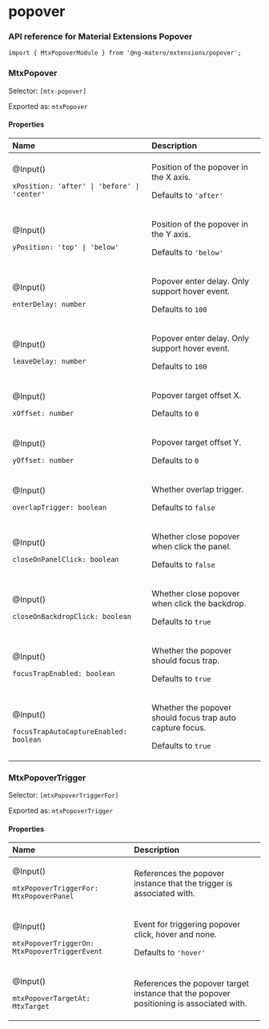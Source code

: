 # popover

### API reference for Material Extensions Popover

`import { MtxPopoverModule } from '@ng-matero/extensions/popover';`

### MtxPopover

Selector: `[mtx-popover]`

Exported as: `mtxPopover`

#### **Properties**

<table>
  <thead>
    <tr>
      <th style="text-align:left">Name</th>
      <th style="text-align:left">Description</th>
    </tr>
  </thead>
  <tbody>
    <tr>
      <td style="text-align:left">
        <p>@Input()</p>
        <p><code>xPosition: &apos;after&apos; | &apos;before&apos; | &apos;center&apos;</code>
        </p>
      </td>
      <td style="text-align:left">
        <p>Position of the popover in the X axis.</p>
        <p>Defaults to <code>&apos;after&apos;</code>
        </p>
      </td>
    </tr>
    <tr>
      <td style="text-align:left">
        <p>@Input()</p>
        <p><code>yPosition: &apos;top&apos; | &apos;below&apos;</code>
        </p>
      </td>
      <td style="text-align:left">
        <p>Position of the popover in the Y axis.</p>
        <p>Defaults to <code>&apos;below&apos;</code>
        </p>
      </td>
    </tr>
    <tr>
      <td style="text-align:left">
        <p>@Input()</p>
        <p><code>enterDelay: number</code>
        </p>
      </td>
      <td style="text-align:left">
        <p>Popover enter delay. Only support hover event.</p>
        <p>Defaults to <code>100</code>
        </p>
      </td>
    </tr>
    <tr>
      <td style="text-align:left">
        <p>@Input()</p>
        <p><code>leaveDelay: number</code>
        </p>
      </td>
      <td style="text-align:left">
        <p>Popover enter delay. Only support hover event.</p>
        <p>Defaults to <code>100</code>
        </p>
      </td>
    </tr>
    <tr>
      <td style="text-align:left">
        <p>@Input()</p>
        <p><code>xOffset: number</code>
        </p>
      </td>
      <td style="text-align:left">
        <p>Popover target offset X.</p>
        <p>Defaults to <code>0</code>
        </p>
      </td>
    </tr>
    <tr>
      <td style="text-align:left">
        <p>@Input()</p>
        <p><code>yOffset: number</code>
        </p>
      </td>
      <td style="text-align:left">
        <p>Popover target offset Y.</p>
        <p>Defaults to <code>0</code>
        </p>
      </td>
    </tr>
    <tr>
      <td style="text-align:left">
        <p>@Input()</p>
        <p><code>overlapTrigger: boolean</code>
        </p>
      </td>
      <td style="text-align:left">
        <p>Whether overlap trigger.</p>
        <p>Defaults to <code>false</code>
        </p>
      </td>
    </tr>
    <tr>
      <td style="text-align:left">
        <p>@Input()</p>
        <p><code>closeOnPanelClick: boolean</code>
        </p>
      </td>
      <td style="text-align:left">
        <p>Whether close popover when click the panel.</p>
        <p>Defaults to <code>false</code>
        </p>
      </td>
    </tr>
    <tr>
      <td style="text-align:left">
        <p>@Input()</p>
        <p><code>closeOnBackdropClick: boolean</code>
        </p>
      </td>
      <td style="text-align:left">
        <p>Whether close popover when click the backdrop.</p>
        <p>Defaults to <code>true</code>
        </p>
      </td>
    </tr>
    <tr>
      <td style="text-align:left">
        <p>@Input()</p>
        <p><code>focusTrapEnabled: boolean</code>
        </p>
      </td>
      <td style="text-align:left">
        <p>Whether the popover should focus trap.</p>
        <p>Defaults to <code>true</code>
        </p>
      </td>
    </tr>
    <tr>
      <td style="text-align:left">
        <p>@Input()</p>
        <p><code>focusTrapAutoCaptureEnabled: boolean</code>
        </p>
      </td>
      <td style="text-align:left">
        <p>Whether the popover should focus trap auto capture focus.</p>
        <p>Defaults to <code>true</code>
        </p>
      </td>
    </tr>
  </tbody>
</table>

### MtxPopoverTrigger

Selector: `[mtxPopoverTriggerFor]`

Exported as: `mtxPopoverTrigger`

#### **Properties**

<table>
  <thead>
    <tr>
      <th style="text-align:left">Name</th>
      <th style="text-align:left">Description</th>
    </tr>
  </thead>
  <tbody>
    <tr>
      <td style="text-align:left">
        <p>@Input()</p>
        <p><code>mtxPopoverTriggerFor: MtxPopoverPanel</code>
        </p>
      </td>
      <td style="text-align:left">References the popover instance that the trigger is associated with.</td>
    </tr>
    <tr>
      <td style="text-align:left">
        <p>@Input()</p>
        <p><code>mtxPopoverTriggerOn: MtxPopoverTriggerEvent</code>
        </p>
      </td>
      <td style="text-align:left">
        <p>Event for triggering popover click, hover and none.</p>
        <p>Defaults to <code>&apos;hover&apos;</code>
        </p>
      </td>
    </tr>
    <tr>
      <td style="text-align:left">
        <p>@Input()</p>
        <p><code>mtxPopoverTargetAt: MtxTarget</code>
        </p>
      </td>
      <td style="text-align:left">References the popover target instance that the popover positioning is
        associated with.</td>
    </tr>
  </tbody>
</table>


